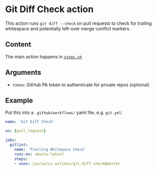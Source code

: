 <!--
  Copyright 2020, Data61, CSIRO (ABN 41 687 119 230)
  SPDX-License-Identifier: CC-BY-SA-4.0
-->

# Git Diff Check action

This action runs `git diff --check` on pull requests to check
for trailing whitespace and potentially left-over merge conflict
markers.

## Content

The main action happens in [`steps.sh`](steps.sh)

## Arguments

- `token`: GitHub PA token to authenticate for private repos (optional)

## Example

Put this into a `.github/workflows/` yaml file, e.g. `git.yml`:

```yaml
name: 'Git Diff Check'

on: [pull_request]

jobs:
  gitlint:
    name: 'Trailing Whitepace Check'
    runs-on: ubuntu-latest
    steps:
    - uses: jourau/ci-actions/git-diff-check@master
```

